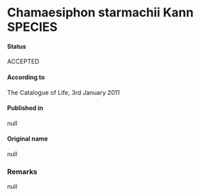 Chamaesiphon starmachii Kann SPECIES
=======

#### Status
ACCEPTED

#### According to
The Catalogue of Life, 3rd January 2011

#### Published in
null

#### Original name
null

### Remarks
null